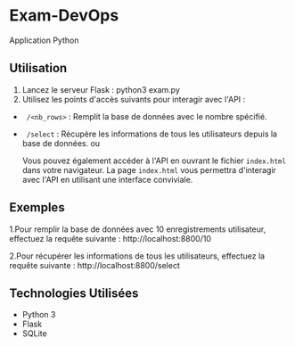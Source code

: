 # Exam-DevOps
Application Python

## Utilisation
1. Lancez le serveur Flask :
   python3 exam.py
2. Utilisez les points d'accès suivants pour interagir avec l'API :
- ` /<nb_rows>` : Remplit la base de données avec le nombre spécifié.
- ` /select` : Récupère les informations de tous les utilisateurs depuis la base de données.
  ou
  
  Vous pouvez également accéder à l'API en ouvrant le fichier `index.html` dans votre navigateur. La page `index.html` vous permettra 
  d'interagir avec l'API en utilisant une interface conviviale.



## Exemples
1.Pour remplir la base de données avec 10 enregistrements utilisateur, effectuez la requête suivante : http://localhost:8800/10

2.Pour récupérer les informations de tous les utilisateurs, effectuez la requête suivante : http://localhost:8800/select


## Technologies Utilisées
- Python 3
- Flask
- SQLite




